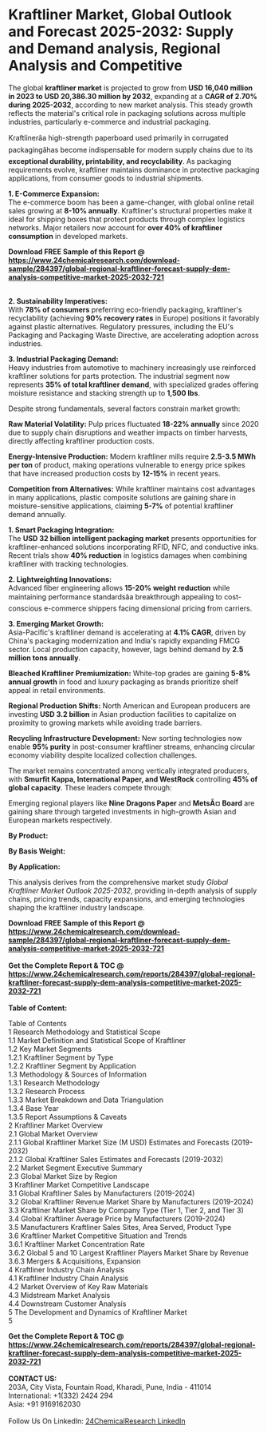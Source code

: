 <h1>Kraftliner Market, Global Outlook and Forecast 2025-2032: Supply and Demand analysis, Regional Analysis and Competitive</h1><p>The global <strong>kraftliner market</strong> is projected to grow from <strong>USD 16,040 million in 2023 to USD 20,386.30 million by 2032</strong>, expanding at a <strong>CAGR of 2.70% during 2025-2032</strong>, according to new market analysis. This steady growth reflects the material's critical role in packaging solutions across multiple industries, particularly e-commerce and industrial packaging.</p><p>Kraftlinerâa high-strength paperboard used primarily in corrugated packagingâhas become indispensable for modern supply chains due to its <strong>exceptional durability, printability, and recyclability</strong>. As packaging requirements evolve, kraftliner maintains dominance in protective packaging applications, from consumer goods to industrial shipments.</p><p><strong>1. E-Commerce Expansion:</strong><br>
The e-commerce boom has been a game-changer, with global online retail sales growing at <strong>8-10% annually</strong>. Kraftliner's structural properties make it ideal for shipping boxes that protect products through complex logistics networks. Major retailers now account for <strong>over 40% of kraftliner consumption</strong> in developed markets.</p><div><b>Download FREE Sample of this Report @ 
            <a href="https://www.24chemicalresearch.com/download-sample/284397/global-regional-kraftliner-forecast-supply-dem-analysis-competitive-market-2025-2032-721">
            https://www.24chemicalresearch.com/download-sample/284397/global-regional-kraftliner-forecast-supply-dem-analysis-competitive-market-2025-2032-721</a></b></div><br><p><strong>2. Sustainability Imperatives:</strong><br>
With <strong>78% of consumers</strong> preferring eco-friendly packaging, kraftliner's recyclability (achieving <strong>90% recovery rates</strong> in Europe) positions it favorably against plastic alternatives. Regulatory pressures, including the EU's Packaging and Packaging Waste Directive, are accelerating adoption across industries.</p><p><strong>3. Industrial Packaging Demand:</strong><br>
Heavy industries from automotive to machinery increasingly use reinforced kraftliner solutions for parts protection. The industrial segment now represents <strong>35% of total kraftliner demand</strong>, with specialized grades offering moisture resistance and stacking strength up to <strong>1,500 lbs</strong>.</p><p>Despite strong fundamentals, several factors constrain market growth:</p><p><strong>Raw Material Volatility:</strong> Pulp prices fluctuated <strong>18-22% annually</strong> since 2020 due to supply chain disruptions and weather impacts on timber harvests, directly affecting kraftliner production costs.</p><p><strong>Energy-Intensive Production:</strong> Modern kraftliner mills require <strong>2.5-3.5 MWh per ton</strong> of product, making operations vulnerable to energy price spikes that have increased production costs by <strong>12-15%</strong> in recent years.</p><p><strong>Competition from Alternatives:</strong> While kraftliner maintains cost advantages in many applications, plastic composite solutions are gaining share in moisture-sensitive applications, claiming <strong>5-7%</strong> of potential kraftliner demand annually.</p><p><strong>1. Smart Packaging Integration:</strong><br>
The <strong>USD 32 billion intelligent packaging market</strong> presents opportunities for kraftliner-enhanced solutions incorporating RFID, NFC, and conductive inks. Recent trials show <strong>40% reduction</strong> in logistics damages when combining kraftliner with tracking technologies.</p><p><strong>2. Lightweighting Innovations:</strong><br>
Advanced fiber engineering allows <strong>15-20% weight reduction</strong> while maintaining performance standardsâa breakthrough appealing to cost-conscious e-commerce shippers facing dimensional pricing from carriers.</p><p><strong>3. Emerging Market Growth:</strong><br>
Asia-Pacific's kraftliner demand is accelerating at <strong>4.1% CAGR</strong>, driven by China's packaging modernization and India's rapidly expanding FMCG sector. Local production capacity, however, lags behind demand by <strong>2.5 million tons annually</strong>.</p><p><strong>Bleached Kraftliner Premiumization:</strong> White-top grades are gaining <strong>5-8% annual growth</strong> in food and luxury packaging as brands prioritize shelf appeal in retail environments.</p><p><strong>Regional Production Shifts:</strong> North American and European producers are investing <strong>USD 3.2 billion</strong> in Asian production facilities to capitalize on proximity to growing markets while avoiding trade barriers.</p><p><strong>Recycling Infrastructure Development:</strong> New sorting technologies now enable <strong>95% purity</strong> in post-consumer kraftliner streams, enhancing circular economy viability despite localized collection challenges.</p><p>The market remains concentrated among vertically integrated producers, with <strong>Smurfit Kappa, International Paper, and WestRock</strong> controlling <strong>45% of global capacity</strong>. These leaders compete through:</p><p>Emerging regional players like <strong>Nine Dragons Paper</strong> and <strong>MetsÃ¤ Board</strong> are gaining share through targeted investments in high-growth Asian and European markets respectively.</p><p><strong>By Product:</strong></p><p><strong>By Basis Weight:</strong></p><p><strong>By Application:</strong></p><p>This analysis derives from the comprehensive market study <em>Global Kraftliner Market Outlook 2025-2032</em>, providing in-depth analysis of supply chains, pricing trends, capacity expansions, and emerging technologies shaping the kraftliner industry landscape.</p><div><b>Download FREE Sample of this Report @ 
            <a href="https://www.24chemicalresearch.com/download-sample/284397/global-regional-kraftliner-forecast-supply-dem-analysis-competitive-market-2025-2032-721">
            https://www.24chemicalresearch.com/download-sample/284397/global-regional-kraftliner-forecast-supply-dem-analysis-competitive-market-2025-2032-721</a></b></div><br><div><b>Get the Complete Report & TOC @ 
            <a href="https://www.24chemicalresearch.com/reports/284397/global-regional-kraftliner-forecast-supply-dem-analysis-competitive-market-2025-2032-721">
            https://www.24chemicalresearch.com/reports/284397/global-regional-kraftliner-forecast-supply-dem-analysis-competitive-market-2025-2032-721</a></b></div><br>
            <b>Table of Content:</b><p>Table of Contents<br />
1 Research Methodology and Statistical Scope<br />
1.1 Market Definition and Statistical Scope of Kraftliner<br />
1.2 Key Market Segments<br />
1.2.1 Kraftliner Segment by Type<br />
1.2.2 Kraftliner Segment by Application<br />
1.3 Methodology & Sources of Information<br />
1.3.1 Research Methodology<br />
1.3.2 Research Process<br />
1.3.3 Market Breakdown and Data Triangulation<br />
1.3.4 Base Year<br />
1.3.5 Report Assumptions & Caveats<br />
2 Kraftliner Market Overview<br />
2.1 Global Market Overview<br />
2.1.1 Global Kraftliner Market Size (M USD) Estimates and Forecasts (2019-2032)<br />
2.1.2 Global Kraftliner Sales Estimates and Forecasts (2019-2032)<br />
2.2 Market Segment Executive Summary<br />
2.3 Global Market Size by Region<br />
3 Kraftliner Market Competitive Landscape<br />
3.1 Global Kraftliner Sales by Manufacturers (2019-2024)<br />
3.2 Global Kraftliner Revenue Market Share by Manufacturers (2019-2024)<br />
3.3 Kraftliner Market Share by Company Type (Tier 1, Tier 2, and Tier 3)<br />
3.4 Global Kraftliner Average Price by Manufacturers (2019-2024)<br />
3.5 Manufacturers Kraftliner Sales Sites, Area Served, Product Type<br />
3.6 Kraftliner Market Competitive Situation and Trends<br />
3.6.1 Kraftliner Market Concentration Rate<br />
3.6.2 Global 5 and 10 Largest Kraftliner Players Market Share by Revenue<br />
3.6.3 Mergers & Acquisitions, Expansion<br />
4 Kraftliner Industry Chain Analysis<br />
4.1 Kraftliner Industry Chain Analysis<br />
4.2 Market Overview of Key Raw Materials<br />
4.3 Midstream Market Analysis<br />
4.4 Downstream Customer Analysis<br />
5 The Development and Dynamics of Kraftliner Market <br />
5</p><div><b>Get the Complete Report & TOC @ 
            <a href="https://www.24chemicalresearch.com/reports/284397/global-regional-kraftliner-forecast-supply-dem-analysis-competitive-market-2025-2032-721">
            https://www.24chemicalresearch.com/reports/284397/global-regional-kraftliner-forecast-supply-dem-analysis-competitive-market-2025-2032-721</a></b></div><br><b>CONTACT US:</b><br>
            203A, City Vista, Fountain Road, Kharadi, Pune, India - 411014<br>
            International: +1(332) 2424 294<br>
            Asia: +91 9169162030 <br><br>
            Follow Us On LinkedIn: <a href="https://www.linkedin.com/company/24chemicalresearch/">24ChemicalResearch LinkedIn</a>